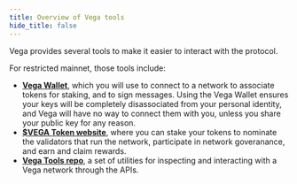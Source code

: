 ```yaml
---
title: Overview of Vega tools
hide_title: false
---
```


Vega provides several tools to make it easier to interact with the protocol. 

For restricted mainnet, those tools include:
* **[Vega Wallet](/docs/tools/vega-wallet/cli-wallet/create-wallet)**, which you will use to connect to a network to associate tokens for staking, and to sign messages. Using the Vega Wallet ensures your keys will be completely disassociated from your personal identity, and Vega will have no way to connect them with you, unless you share your public key for any reason.
* **[$VEGA Token website](https://token.vega.xyz)**, where you can stake your tokens to nominate the validators that run the network, participate in network goveranance, and earn and claim rewards.
* **[Vega Tools repo](https://github.com/vegaprotocol/vegatools)**, a set of utilities for inspecting and interacting with a Vega network through the APIs. 
